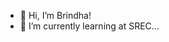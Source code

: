 - 👋 Hi, I’m Brindha!
- 🌱 I’m currently learning at SREC...


<!---
Brindhamanick/Brindhamanick is a ✨ special ✨ repository because its `README.md` (this file) appears on your GitHub profile.
You can click the Preview link to take a look at your changes.
--->
